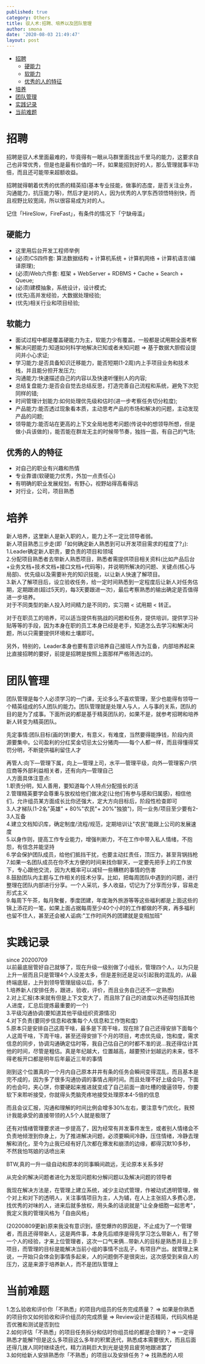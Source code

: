 ```yaml
---
published: true
category: Others
title: 驭人术:招聘、培养以及团队管理    
author: smona
date: '2020-08-03 21:49:47'
layout: post
---
```

- [招聘](#招聘)
  - [硬能力](#硬能力)
  - [软能力](#软能力)
  - [优秀的人的特征](#优秀的人的特征)
- [培养](#培养)
- [团队管理](#团队管理)
- [实践记录](#实践记录)
- [当前难题](#当前难题)

# 招聘  
招聘是驭人术里面最难的，毕竟得有一眼从马群里面找出千里马的能力，这要求自己也非常优秀，但是也是最有价值的一环，如果能招到好的人，那么管理就事半功倍，而且还可能带来超额收益。  

招聘就得朝着优秀的优质的精英招(基本专业技能，做事的态度，是否关注业务，沟通能力，抗压能力等)，然后才是对的人，因为优秀的人学东西领悟特别快，而且视野比较宽阔，所以很容易成为对的人。  

记住「HireSlow，FireFast」，有条件的情况下「宁缺毋滥」  

## 硬能力  
  - 这里用后台开发工程师举例  
  - (必须)CS四件套: 算法数据结构 + 计算机系统 + 计算机网络 + 计算机语言(编译原理);  
  - (必须)Web六件套: 框架 + WebServer + RDBMS + Cache + Search + Queue;  
  - (必须)建模抽象，系统设计，设计模式;  
  - (优先)高并发经验，大数据处理经验;  
  - (优先)相关行业和项目经验;  

## 软能力  
  - 面试过程中都是覆盖硬能力为主，软能力少有覆盖，一般都是试用期全面考察  
  - 解决问题能力:知道如何科学地解决已知或者未知问题 => 基于数据大胆假设提问并小心求证;  
  - 学习能力:是否具备知识迁移能力，能否短期(1-2周)内上手项目业务和技术栈，并且能分担开发压力;  
  - 沟通能力:快速描述自己的内容以及快速听懂别人的内容;  
  - 总结复盘能力:是否会自觉去总结反思，打造完善自己流程和系统，避免下次犯同样的错;  
  - 时间管理计划能力:如何处理优先级和估时(进一步考察任务切分粒度);  
  - 产品能力:能否透过现象看本质，主动思考产品的市场和解决的问题，主动发现产品的问题;  
  - 领导能力:能否站在更高的上下文全局地思考问题(传说中的想领导所想，但是做小兵该做的)，能否能在群龙无主的时候带节奏，独挡一面，有自己的气场;  

## 优秀的人的特征  
  - 对自己的职业有兴趣和热情  
  - 专业靠谱(软硬能力优秀，外加一点责任心)  
  - 有明确的职业发展规划，有野心，视野站得高看得远  
  - 对行业，公司，项目熟悉  

# 培养  
新人培养，这里新人是新入职的人，能力上不一定比领导者弱。  
新人项目熟悉三步走(即「如何确定新人熟悉到可以开发项目需求的程度了?」):  
1.Leader确定新人职责，要负责的项目和领域  
2.分配项目熟悉者去带新人熟悉项目，熟悉者需提供项目相关资料(比如产品后台+业务文档+技术文档+接口文档+代码等)，并说明所解决的问题、关键点(核心与局部)、优先级以及需要补充的知识技能，以让新人快速了解项目。  
3.新人了解项目后，设立验收任务，给一定时间熟悉到一定程度后让新人对任务估期，定期跟进(超过5天的，每3天要跟进一次)，最后考察熟悉的输出确定是否值得进一步培养。  
对于不同类型的新人投入时间精力是不同的，实习期 < 试用期 < 转正。  

对于在职员工的培养，可以适当提供有挑战的问题和任务，提供培训，提供学习补贴等等的手段，因为本身在职的员工本身已经是老手，知道怎么去学习和解决问题，所以只需要提供环境和土壤即可。  

另外，特别的，Leader本身也要有意识培养自己接班人作为互备，内部培养起来比直接招聘的要好，前提是招聘是按照上面那样严格筛选过的。  

# 团队管理  
团队管理是每个人必须学习的一门课，无论多么不喜欢管理，至少也能得有领导一个精英组成的5人团队的能力。团队管理就是处理人与人，人与事的关系，团队的目的是为了成事。下面所说的都是基于精英团队的，如果不是，就参考招聘和培养新人转变为精英团队。  

先定事情:团队目标(画的饼)要大，有意义，有难度，当然要得能挣钱，阶段内资源要集中。公司盈利的分红奖金切忌太公分猪肉——每个人都一样，而且得懂得奖罚分明，不断提供福利留住人才  

再管人:向下—管理下属，向上—管理上司，水平—管理平级，向外—管理客户/供应商等外部利益相关者，还有向内—管理自己  
人方面具体注意点:  
1.职责分明，知人善用，要知道每个人特点分配擅长的活  
2.管理精英要学会尊重与放权给他们做决定(让他们有参与感和归属感)，相信他们，允许组员某方面成长比你还强大，定大方向目标后，阶段性检查即可  
3.人才梯队(1-2名"英雄" + 80%"农民"+ 20%"独狼")，同一业务/项目至少要有2-3人互备  
4.建立文档知识库，确定制度/流程/规范，定期培训让"农民"能跟上公司的发展速度  
5.以身作则，提高工作专业能力，增强判断力，不在工作中带入私人情绪，不抱怨，有信念并能坚持  
6.学会保护团队成员，给他们抵挡干扰，也要主动扛责任，顶压力，甚至背锅挡枪  
7.如果一名团队成员在你不太方便的时间来找你聊天，一定要先把手上的工作放下，专心跟他交流，因为大概率可以减轻一些糟糕的事情的伤害  
8.鼓励团队内主题与工作相关的技术分享。比如，把每周团队中遇到的问题，进行整理在团队内部进行分享。一个人采坑，多人收益，切记为了分享而分享，容易走形式主义  
9.每周下午茶，每月聚餐，季度团建，年度海外旅游等等这些福利都是上面这些的锦上添花的一笔，如果上面占据每周至少40个小时的工作都做的不爽，再多福利也留不住人，甚至还会被人诟病:"工作时间外的团建就是变相加班"  

# 实践记录  
since 20200709  
以前最底层管好自己就够了，现在升级一级别做了小组长，管理四个人，以为只是上升一层而且只是管理4个人没差太多，但是差别还是足以引起我的混乱的，从最终端底层，上升到领导管理层级以后，多了:  
1.培养新人(安排任务，跟进，验收，评价，而且业务自己还不一定熟悉)  
2.对上汇报(本来就有但是上下文变大了，而且除了自己的进度以外还得包括其他人进度，汇总后提炼最重要的一个)  
3.平级沟通协调(要知道其他平级组织资源情况)  
4.对下负责(要同步信息和收集每个人信息和工作饱和度)  
5.原本只是安排自己这周干啥，最多是下周干啥，现在除了自己还得安排下面每个人这周干啥，下周干啥，甚至还得安排下个月的项目，考虑优先级，饱和度，需求信息的同步，协调沟通确定估时等，我自己估自己的时都不准的说...我还得估计其他的时间，尽管是粗估。真是年纪越大，位置越高，越要预计划越远的未来，怪不得老板开口都是明年后年最近三年的事情  

刚到这个位置真的一个月内自己原本井井有条的任务会瞬间变得混乱，而且基本是完不成的，因为多了很多沟通协调的事情占用时间。而且处理不好上级会叼，下面的也会叼，夹心饼，你要硬起来推进就变成了自己前面一直吐槽的傻逼领导，你要软下来聆听接受，你就得头秃脑壳疼地接受处理原本4-5倍的信息  

而且会议汇报，沟通和理解的时间比例会增多30%左右，要注意专门优化，我预计我能承受的直接带领的人5个人就是极限了  

还有对情绪管理要求进一步提高了，因为经常有并发事件发生，或者别人情绪会不负责地倾泄到你身上，为了推进解决问题，必须要瞬间冷静，压住情绪，冷静去理解和消化，至今为止我已经有好几次都在爆发和崩溃的边缘，都得沉默10多秒，不然我怕骂娘的话喷出来  

BTW,真的一升一级自动和原本的同事瞬间疏远，无论原本关系多好  

从完全的解决问题者进化为发现问题和分解问题以及解决问题的领导者  

我现在解决方法是，在管理上建立系统，减少主动式管理，作被动式透明管理，做个对上和对下的透明人，关注事情项目为主，人为辅，在人上主张招人多费心思，找优秀的对味的人，进来后就多放权，用头条的话说就是"让全身细胞一起思考"，我定义我的管理风格为「自由风格」  

(20200809更新)原来我没有意识到，感觉爆炸的原因是，不止成为了一个管理者，而且还得带新人，这是两件事，本身先后顺序是得先学习怎么带新人，有了带一个人的经验，才来上位管理者，这次一口气来俩...带新人的目标是熟悉并且上手项目，而管理的目标是能解决当前小组的事情不出乱子，有项目产出。就管理上来说，一开始只会体会到事情多起来，人的问题倒不是很突出，这次感受到来自人的压力，这是来源于培养新人，而不是团队管理上  

# 当前难题  
1.怎么验收和评价你「不熟悉」的项目内组员的任务完成质量？ => 如果是你熟悉的项目你又如何验收和评价组员的完成质量 => Review设计是否精简，代码风格是否优雅和测试是否到位  
2.如何评估「不熟悉」的项目任务拆分和估时你组员给的都是合理的？=> 一定得熟悉才能解?但是这么多项目这么多年的积累迭代，熟悉成本需要很大，而且后面还得几拨人同时继续迭代，精力消耗巨大到光是徒劳且疲劳地跟进罢了  
3.如何给新人安排熟悉你「不熟悉」的项目以及安排任务？=> 找熟悉的人呗  